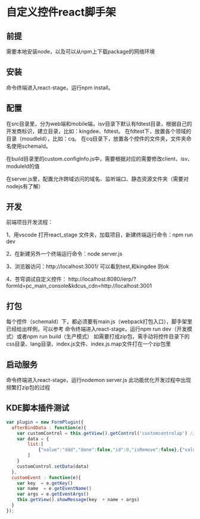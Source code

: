 # 自定义控件react脚手架

## 前提

需要本地安装node，以及可以从npm上下载package的网络环境

## 安装

命令终端进入react-stage，运行npm install。

## 配置

在src目录里，分为web端和mobile端，isv目录下默认有fdtest目录，根据自己的开发商标识，建立目录，比如：kingdee、fdtest。
在fdtest下，放置各个领域的目录（moudleId），比如：cq。
在cq目录下，放置各个控件的文件夹，文件夹命名使用schemaId。

在build目录里的custom.configInfo.js中，需要根据对应的需要修改client、isv、moduleId的值

在server.js里，配置允许跨域访问的域名、监听端口、静态资源文件夹（需要对nodejs有了解）

## 开发
前端项目开发流程：

1、用vscode 打开react_stage 文件夹，加载项目，新建终端运行命令：npm run dev

2、在新建另外一个终端运行命令：node server.js

3、浏览器访问：http://localhost:3001/ 可以看到test,和kingdee 则ok

4、苍穹调试自定义控件： http://localhost:8080/ierp/?formId=pc_main_console&kdcus_cdn=http://localhost:3001


## 打包

每个控件（schemaId）下，都必须要有main.js（webpack打包入口），脚手架里已经给出样例，可以参考
命令终端进入react-stage，运行npm run dev（开发模式）或者npm run build（生产模式）
如需要打成zip包，需手动将控件目录下的css目录、lang目录、index.js文件、index.js.map文件打在一个zip包里

## 启动服务

命令终端进入react-stage，运行nodemon server.js
此功能优化开发过程中出现频繁打zip包的过程

## KDE脚本插件测试

```javascript
var plugin = new FormPlugin({
  afterBindData : function(e){
    var customControl = this.getView().getControl('customcontrolap') // 这里的'customcontrolap'是自定义控件在设计器上的标识属性的值，填了什么这里就写什么，默认是customcontrolap
    var data = {
        list:[
            {"value":"ddd","done":false,"id":0,"isRemove":false},{"value":"ddd","done":false,"id":1,"isRemove":false},{"value":"dd","done":true,"id":2,"isRemove":false}
        ]
    }
    customControl.setData(data)
  },
  customEvent : function(e){
    var key  = e.getKey()
    var name  = e.getEventName()
    var args = e.getEventArgs()
    this.getView().showMessage(key  + name + args)
  }
});
```
